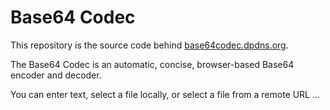 # Base64 Codec

This repository is the source code behind [base64codec.dpdns.org](https://base64codec.dpdns.org/).

The Base64 Codec is an automatic, concise, browser-based Base64 encoder and decoder.

You can enter text, select a file locally, or select a file from a remote URL ...
